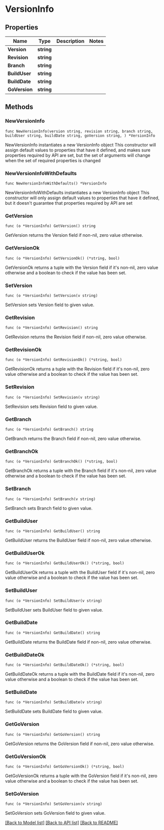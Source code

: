 # VersionInfo

## Properties

Name | Type | Description | Notes
------------ | ------------- | ------------- | -------------
**Version** | **string** |  | 
**Revision** | **string** |  | 
**Branch** | **string** |  | 
**BuildUser** | **string** |  | 
**BuildDate** | **string** |  | 
**GoVersion** | **string** |  | 

## Methods

### NewVersionInfo

`func NewVersionInfo(version string, revision string, branch string, buildUser string, buildDate string, goVersion string, ) *VersionInfo`

NewVersionInfo instantiates a new VersionInfo object
This constructor will assign default values to properties that have it defined,
and makes sure properties required by API are set, but the set of arguments
will change when the set of required properties is changed

### NewVersionInfoWithDefaults

`func NewVersionInfoWithDefaults() *VersionInfo`

NewVersionInfoWithDefaults instantiates a new VersionInfo object
This constructor will only assign default values to properties that have it defined,
but it doesn't guarantee that properties required by API are set

### GetVersion

`func (o *VersionInfo) GetVersion() string`

GetVersion returns the Version field if non-nil, zero value otherwise.

### GetVersionOk

`func (o *VersionInfo) GetVersionOk() (*string, bool)`

GetVersionOk returns a tuple with the Version field if it's non-nil, zero value otherwise
and a boolean to check if the value has been set.

### SetVersion

`func (o *VersionInfo) SetVersion(v string)`

SetVersion sets Version field to given value.


### GetRevision

`func (o *VersionInfo) GetRevision() string`

GetRevision returns the Revision field if non-nil, zero value otherwise.

### GetRevisionOk

`func (o *VersionInfo) GetRevisionOk() (*string, bool)`

GetRevisionOk returns a tuple with the Revision field if it's non-nil, zero value otherwise
and a boolean to check if the value has been set.

### SetRevision

`func (o *VersionInfo) SetRevision(v string)`

SetRevision sets Revision field to given value.


### GetBranch

`func (o *VersionInfo) GetBranch() string`

GetBranch returns the Branch field if non-nil, zero value otherwise.

### GetBranchOk

`func (o *VersionInfo) GetBranchOk() (*string, bool)`

GetBranchOk returns a tuple with the Branch field if it's non-nil, zero value otherwise
and a boolean to check if the value has been set.

### SetBranch

`func (o *VersionInfo) SetBranch(v string)`

SetBranch sets Branch field to given value.


### GetBuildUser

`func (o *VersionInfo) GetBuildUser() string`

GetBuildUser returns the BuildUser field if non-nil, zero value otherwise.

### GetBuildUserOk

`func (o *VersionInfo) GetBuildUserOk() (*string, bool)`

GetBuildUserOk returns a tuple with the BuildUser field if it's non-nil, zero value otherwise
and a boolean to check if the value has been set.

### SetBuildUser

`func (o *VersionInfo) SetBuildUser(v string)`

SetBuildUser sets BuildUser field to given value.


### GetBuildDate

`func (o *VersionInfo) GetBuildDate() string`

GetBuildDate returns the BuildDate field if non-nil, zero value otherwise.

### GetBuildDateOk

`func (o *VersionInfo) GetBuildDateOk() (*string, bool)`

GetBuildDateOk returns a tuple with the BuildDate field if it's non-nil, zero value otherwise
and a boolean to check if the value has been set.

### SetBuildDate

`func (o *VersionInfo) SetBuildDate(v string)`

SetBuildDate sets BuildDate field to given value.


### GetGoVersion

`func (o *VersionInfo) GetGoVersion() string`

GetGoVersion returns the GoVersion field if non-nil, zero value otherwise.

### GetGoVersionOk

`func (o *VersionInfo) GetGoVersionOk() (*string, bool)`

GetGoVersionOk returns a tuple with the GoVersion field if it's non-nil, zero value otherwise
and a boolean to check if the value has been set.

### SetGoVersion

`func (o *VersionInfo) SetGoVersion(v string)`

SetGoVersion sets GoVersion field to given value.



[[Back to Model list]](../README.md#documentation-for-models) [[Back to API list]](../README.md#documentation-for-api-endpoints) [[Back to README]](../README.md)


